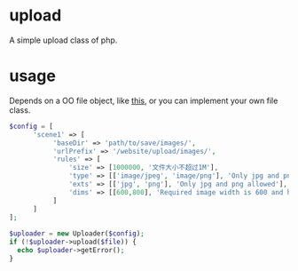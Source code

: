 # upload
A simple upload class of php.
# usage
Depends on a OO file object, like [this](https://github.com/brandonsavage/Upload/blob/master/src/Upload/FileInfo.php), or you can implement your own file class.
```php
$config = [
      'scene1' => [
           'baseDir' => 'path/to/save/images/',
           'urlPrefix' => '/website/upload/images/',
           'rules' => [
               'size' => [1000000, '文件大小不超过1M'],
               'type' => [['image/jpeg', 'image/png'], 'Only jpg and png allowed']，
               'exts' => [['jpg', 'png'], 'Only jpg and png allowed'],
               'dims' => [[600,800], 'Required image width is 600 and height is 800']
           ]
      ]
];
  
$uploader = new Uploader($config);
if (!$uploader->upload($file)) {
  echo $uploader->getError();
}
```
